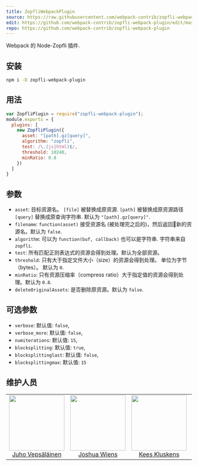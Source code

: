 ```yaml
---
title: ZopfliWebpackPlugin
source: https://raw.githubusercontent.com/webpack-contrib/zopfli-webpack-plugin/master/README.md
edit: https://github.com/webpack-contrib/zopfli-webpack-plugin/edit/master/README.md
repo: https://github.com/webpack-contrib/zopfli-webpack-plugin
---
```


Webpack 的 Node-Zopfli 插件.

## 安装

```bash
npm i -D zopfli-webpack-plugin
```

## 用法

``` javascript
var ZopfliPlugin = require("zopfli-webpack-plugin");
module.exports = {
  plugins: [
    new ZopfliPlugin({
      asset: "[path].gz[query]",
      algorithm: "zopfli",
      test: /\.(js|html)$/,
      threshold: 10240,
      minRatio: 0.8
    })
  ]
}
```

## 参数

* `asset`: 目标资源名。 `[file]` 被替换成原资源. `[path]` 被替换成原资源路径 `[query]` 替换成原查询字符串. 默认为 `"[path].gz[query]"`.
* `filename`: `function(asset)` 接受资源名 (被处理完之后的)，然后返回新的资源名。默认为 `false`.
* `algorithm`: 可以为 `function(buf, callback)` 也可以是字符串. 字符串来自 `zopfli`.
* `test`: 所有匹配正则表达式的资源会得到处理。默认为全部资源。
* `threshold`: 只有大于指定文件大小（size）的资源会得到处理。 单位为字节（bytes）。 默认为 `0`.
* `minRatio`: 只有资源压缩率（compress ratio）大于指定值的资源会得到处理。默认为 `0.8`.
* `deleteOriginalAssets`: 是否删除原资源。默认为 `false`.

## 可选参数

* `verbose`: 默认值: `false`,
* `verbose_more`: 默认值: `false`,
* `numiterations`: 默认值: `15`,
* `blocksplitting`: 默认值: `true`,
* `blocksplittinglast`: 默认值: `false`,
* `blocksplittingmax`: 默认值: `15`

## 维护人员

<table>
  <tbody>
    <tr>
      <td align="center">
        <img width="150" height="150"
        src="https://avatars3.githubusercontent.com/u/166921?v=3&s=150">
        </br>
        <a href="https://github.com/bebraw">Juho Vepsäläinen</a>
      </td>
      <td align="center">
        <img width="150" height="150"
        src="https://avatars2.githubusercontent.com/u/8420490?v=3&s=150">
        </br>
        <a href="https://github.com/d3viant0ne">Joshua Wiens</a>
      </td>
      <td align="center">
        <img width="150" height="150"
        src="https://avatars3.githubusercontent.com/u/533616?v=3&s=150">
        </br>
        <a href="https://github.com/SpaceK33z">Kees Kluskens</a>
      </td>
      <td align="center">
        <img width="150" height="150"
        src="https://avatars3.githubusercontent.com/u/3408176?v=3&s=150">
        </br>
        <a href="https://github.com/TheLarkInn">Sean Larkin</a>
      </td>
    </tr>
  <tbody>
</table>


[npm]: https://img.shields.io/npm/v/zopfli-webpack-plugin.svg
[npm-url]: https://npmjs.com/package/zopfli-webpack-plugin

[deps]: https://david-dm.org/webpack-contrib/zopfli-webpack-plugin.svg
[deps-url]: https://david-dm.org/webpack-contrib/zopfli-webpack-plugin

[chat]: https://img.shields.io/badge/gitter-webpack%2Fwebpack-brightgreen.svg
[chat-url]: https://gitter.im/webpack/webpack

[test]: http://img.shields.io/travis/webpack-contrib/zopfli-webpack-plugin.svg
[test-url]: https://travis-ci.org/webpack-contrib/zopfli-webpack-plugin

[cover]: https://codecov.io/gh/webpack-contrib/zopfli-webpack-plugin/branch/master/graph/badge.svg
[cover-url]: https://codecov.io/gh/webpack-contrib/zopfli-webpack-plugin
